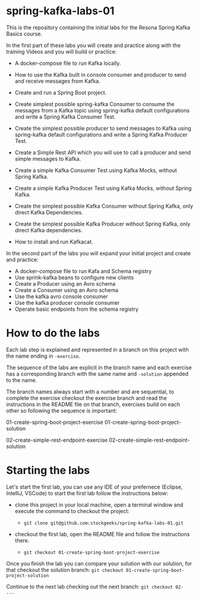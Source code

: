 # spring-kafka-labs-01

This is the repository containing the initial labs for the Resona Spring Kafka Basics course. 

In the first part of these labs you will create and practice along with the training Videos and you will build or practice: 

- A docker-compose file to run Kafka locally.
- How to use the Kafka built in console consumer and producer to send and receive messages from Kafka.
- Create and run a Spring Boot project.
- Create simplest possible spring-kafka Consumer to consume the messages from a Kafka topic using spring-kafka default configurations and write a Spring Kafka Consumer Test.
- Create the simplest possible producer to send messages to Kafka using spring-kafka default configurations and write a Spring Kafka Producer Test.
- Create a Simple Rest API which you will use to call a producer and send simple messages to Kafka.
- Create a simple Kafka Consumer Test using Kafka Mocks, without Spring Kafka.
- Create a simple Kafka Producer Test using Kafka Mocks, without Spring Kafka.
- Create the simplest possible Kafka Consumer without Spring Kafka, only direct Kafka Dependencies.
- Create the simplest possible Kafka Producer without Spring Kafka, only direct Kafka dependencies.

- How to install and run Kafkacat.

In the second part of the labs you will expand your initial project and create and practice: 

- A docker-compose file to run Kafa and Schema registry
- Use sprink-kafka beans to configure new clients
- Create a Producer using an Avro schema
- Create a Consumer using an Avro schema
- Use the kafka avro console consumer
- Use the kafka producer console consumer
- Operate basic endpoints from the schema registry


# How to do the labs

Each lab step is explained and represented in a branch on this project with the name ending in `-exercise`. 

The sequence of the labs are explicit in the branch name and each exercise has a corresponding branch with the same name and `-solution` appended to the name. 

The branch names always start with a number and are sequential, to complete the exercise checkout the exercise branch and read the instructions in the README file on that branch, exercises build on each other so following the sequence is important: 

01-create-spring-boot-project-exercise
01-create-spring-boot-project-solution

02-create-simple-rest-endpoint-exercise
02-create-simple-rest-endpoint-solution

# Starting the labs

Let's start the first lab, you can use any IDE of your prefernece (Eclipse, IntelliJ, VSCode) to start the first lab follow the instructions below: 

- clone this project in your local machine, open a terminal window and execute the command to checkout the project: 
    - `git clone git@github.com:stockgeeks/spring-kafka-labs-01.git`

- checkout the first lab, open the README file and follow the instructions there.
    - `git checkout 01-create-spring-boot-project-exercise`  

Once you finish the lab you can compare your solution with our solution, for that checkout the solution branch: `git checkout 01-create-spring-boot-project-solution`

Continue to the next lab checking out the next branch: `git checkout 02- ... `


